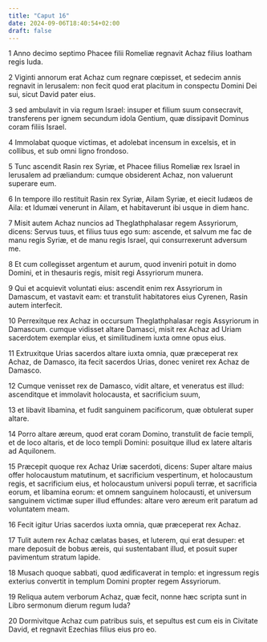 ```yaml
---
title: "Caput 16"
date: 2024-09-06T18:40:54+02:00
draft: false
---
```




1 Anno decimo septimo Phacee filii Romeliæ regnavit Achaz filius Ioatham regis Iuda.

2 Viginti annorum erat Achaz cum regnare cœpisset, et sedecim annis regnavit in Ierusalem: non fecit quod erat placitum in conspectu Domini Dei sui, sicut David pater eius.

3 sed ambulavit in via regum Israel: insuper et filium suum consecravit, transferens per ignem secundum idola Gentium, quæ dissipavit Dominus coram filiis Israel.

4 Immolabat quoque victimas, et adolebat incensum in excelsis, et in collibus, et sub omni ligno frondoso.

5 Tunc ascendit Rasin rex Syriæ, et Phacee filius Romeliæ rex Israel in Ierusalem ad præliandum: cumque obsiderent Achaz, non valuerunt superare eum.

6 In tempore illo restituit Rasin rex Syriæ, Ailam Syriæ, et eiecit Iudæos de Aila: et Idumæi venerunt in Ailam, et habitaverunt ibi usque in diem hanc.

7 Misit autem Achaz nuncios ad Theglathphalasar regem Assyriorum, dicens: Servus tuus, et filius tuus ego sum: ascende, et salvum me fac de manu regis Syriæ, et de manu regis Israel, qui consurrexerunt adversum me.

8 Et cum collegisset argentum et aurum, quod inveniri potuit in domo Domini, et in thesauris regis, misit regi Assyriorum munera.

9 Qui et acquievit voluntati eius: ascendit enim rex Assyriorum in Damascum, et vastavit eam: et transtulit habitatores eius Cyrenen, Rasin autem interfecit.

10 Perrexitque rex Achaz in occursum Theglathphalasar regis Assyriorum in Damascum. cumque vidisset altare Damasci, misit rex Achaz ad Uriam sacerdotem exemplar eius, et similitudinem iuxta omne opus eius.

11 Extruxitque Urias sacerdos altare iuxta omnia, quæ præceperat rex Achaz, de Damasco, ita fecit sacerdos Urias, donec veniret rex Achaz de Damasco.

12 Cumque venisset rex de Damasco, vidit altare, et veneratus est illud: ascenditque et immolavit holocausta, et sacrificium suum,

13 et libavit libamina, et fudit sanguinem pacificorum, quæ obtulerat super altare.

14 Porro altare æreum, quod erat coram Domino, transtulit de facie templi, et de loco altaris, et de loco templi Domini: posuitque illud ex latere altaris ad Aquilonem.

15 Præcepit quoque rex Achaz Uriæ sacerdoti, dicens: Super altare maius offer holocaustum matutinum, et sacrificium vespertinum, et holocaustum regis, et sacrificium eius, et holocaustum universi populi terræ, et sacrificia eorum, et libamina eorum: et omnem sanguinem holocausti, et universum sanguinem victimæ super illud effundes: altare vero æreum erit paratum ad voluntatem meam.

16 Fecit igitur Urias sacerdos iuxta omnia, quæ præceperat rex Achaz.

17 Tulit autem rex Achaz cælatas bases, et luterem, qui erat desuper: et mare deposuit de bobus æreis, qui sustentabant illud, et posuit super pavimentum stratum lapide.

18 Musach quoque sabbati, quod ædificaverat in templo: et ingressum regis exterius convertit in templum Domini propter regem Assyriorum.

19 Reliqua autem verborum Achaz, quæ fecit, nonne hæc scripta sunt in Libro sermonum dierum regum Iuda?

20 Dormivitque Achaz cum patribus suis, et sepultus est cum eis in Civitate David, et regnavit Ezechias filius eius pro eo.

